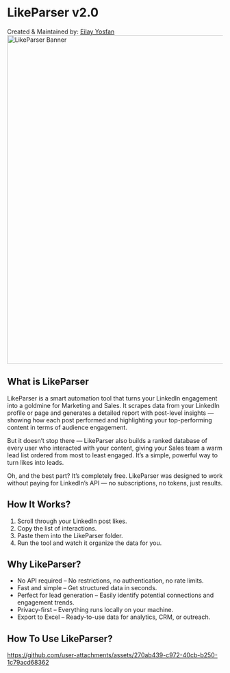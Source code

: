 
# LikeParser v2.0
Created & Maintained by: [Eilay Yosfan](https://github.com/YosfanEilay#-eilay-yosfan)
<img width="768" alt="LikeParser Banner" src="https://github.com/user-attachments/assets/db5cdde7-f496-4342-a4b1-3b6c9d410d25" />

## What is LikeParser
LikeParser is a smart automation tool that turns your LinkedIn engagement into a goldmine for Marketing and Sales. It scrapes data from your LinkedIn profile or page and generates a detailed report with post-level insights — showing how each post performed and highlighting your top-performing content in terms of audience engagement.

But it doesn’t stop there — LikeParser also builds a ranked database of every user who interacted with your content, giving your Sales team a warm lead list ordered from most to least engaged. It’s a simple, powerful way to turn likes into leads.

Oh, and the best part? It’s completely free. LikeParser was designed to work without paying for LinkedIn’s API — no subscriptions, no tokens, just results.

## How It Works? 
1. Scroll through your LinkedIn post likes.
2. Copy the list of interactions.
3. Paste them into the LikeParser folder.
4. Run the tool and watch it organize the data for you.

## Why LikeParser?
* No API required – No restrictions, no authentication, no rate limits.
* Fast and simple – Get structured data in seconds.
* Perfect for lead generation – Easily identify potential connections and engagement trends.
* Privacy-first – Everything runs locally on your machine.
* Export to Excel – Ready-to-use data for analytics, CRM, or outreach.

## How To Use LikeParser?
https://github.com/user-attachments/assets/270ab439-c972-40cb-b250-1c79acd68362
